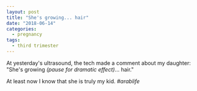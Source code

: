 ```yaml
---
layout: post
title: "She's growing... hair"
date: "2018-06-14"
categories:
  - pregnancy
tags:
  - third trimester
---
```


At yesterday's ultrasound, the tech made a comment about my daughter: "She's growing _(pause for dramatic effect)_... hair."

At least now I know that she is truly my kid. _#arablife_
